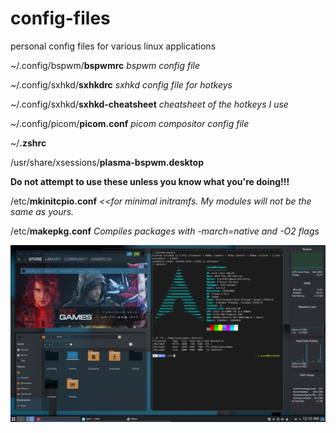 # **config-files**
personal config files for various linux applications

~/.config/bspwm/**bspwmrc** *bspwm config file*

~/.config/sxhkd/**sxhkdrc** *sxhkd config file for hotkeys*

~/.config/sxhkd/**sxhkd-cheatsheet** *cheatsheet of the hotkeys I use*

~/.config/picom/**picom.conf** *picom compositor config file*

~/**.zshrc**

/usr/share/xsessions/**plasma-bspwm.desktop**

**Do not attempt to use these unless you know what you're doing!!!**

/etc/**mkinitcpio.conf** *<<for minimal initramfs. My modules will not be the same as yours.*

/etc/**makepkg.conf** *Compiles packages with -march=native and -O2 flags*

![desktop](desktop.png)
